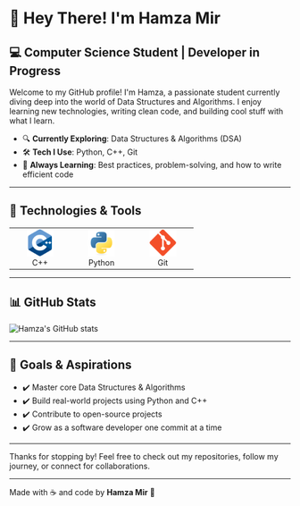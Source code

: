 # 👋 Hey There! I'm Hamza Mir  

## 💻 Computer Science Student | Developer in Progress  

Welcome to my GitHub profile! I'm Hamza, a passionate student currently diving deep into the world of Data Structures and Algorithms. I enjoy learning new technologies, writing clean code, and building cool stuff with what I learn.  

- 🔍 **Currently Exploring**: Data Structures & Algorithms (DSA)  
- 🛠️ **Tech I Use**: Python, C++, Git  
- 🌱 **Always Learning**: Best practices, problem-solving, and how to write efficient code  

---

## 🧰 Technologies & Tools  

<table>
  <tr>
    <td align="center" width="96">
      <img src="https://raw.githubusercontent.com/devicons/devicon/master/icons/cplusplus/cplusplus-original.svg" width="48" height="48" alt="C++" />
      <br>C++
    </td>
    <td align="center" width="96">
      <img src="https://raw.githubusercontent.com/devicons/devicon/master/icons/python/python-original.svg" width="48" height="48" alt="Python" />
      <br>Python
    </td>
    <td align="center" width="96">
      <img src="https://raw.githubusercontent.com/devicons/devicon/master/icons/git/git-original.svg" width="48" height="48" alt="Git" />
      <br>Git
    </td>
  </tr>
</table>

---

## 📊 GitHub Stats  

![Hamza's GitHub stats](https://github-readme-stats.vercel.app/api?username=HamzaMir-dev&show_icons=true&theme=tokyonight)

---

## 🚀 Goals & Aspirations  

- ✔️ Master core Data Structures & Algorithms  
- ✔️ Build real-world projects using Python and C++  
- ✔️ Contribute to open-source projects  
- ✔️ Grow as a software developer one commit at a time  

---

Thanks for stopping by! Feel free to check out my repositories, follow my journey, or connect for collaborations.  

---

Made with ☕ and code by **Hamza Mir** 🚀
